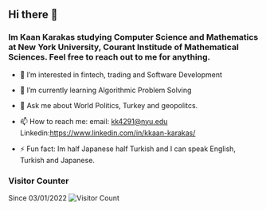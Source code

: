 ## Hi there 👋
### Im Kaan Karakas studying Computer Science and Mathematics at New York University, Courant Institude of Mathematical Sciences. Feel free to reach out to me for anything. 


- 🔭 I’m interested in fintech, trading and Software Development

- 🌱 I’m currently learning Algorithmic Problem Solving

- 💬 Ask me about World Politics, Turkey and geopolitcs.

- 📫 How to reach me: email: kk4291@nyu.edu Linkedin:https://www.linkedin.com/in/kkaan-karakas/

- ⚡ Fun fact: Im half Japanese half Turkish and I can speak English, Turkish and Japanese. 

### Visitor Counter 
Since 03/01/2022
![Visitor Count](https://profile-counter.glitch.me/{KocKaan}/count.svg)

